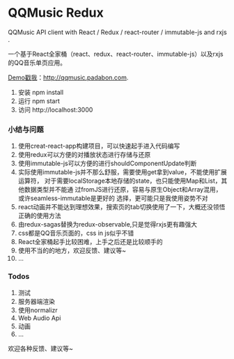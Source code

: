 # QQMusic Redux

QQMusic API client with React / Redux / react-router / immutable-js and rxjs .

一个基于React全家桶（react、redux、react-router、immutable-js）以及rxjs的QQ音乐单页应用。

[Demo戳我](qqmusic.padabon.com)：http://qqmusic.padabon.com.

1. 安装 npm install
2. 运行 npm start
3. 访问 http://localhost:3000

### 小结与问题

1. 使用creat-react-app构建项目，可以快速起手进入代码编写
2. 使用redux可以方便的对播放状态进行存储与还原
3. 使用immutable-js可以方便的进行shouldComponentUpdate判断
4. 实际使用immutable-js并不那么舒服，需要使用get拿到value，不能使用扩展运算符，
对于需要localStorage本地存储的state，也只能使用Map和List，其他数据类型并不能通
过fromJS进行还原，容易与原生Object和Array混用，或许seamless-immutable是更好的
选择，更可能只是我使用姿势不对
5. react动画并不能达到理想效果，搜索页的tab切换使用了一下，大概还没领悟正确的使用方法
6. 由redux-sagas替换为redux-observable,只是觉得rxjs更有趣强大
7. css都是QQ音乐页面的，css in js似乎不错
8. React全家桶起手比较困难，上手之后还是比较顺手的
9. 使用不当的的地方，欢迎反馈、建议等~
10. ...

### Todos

1. 测试
2. 服务器端渲染
3. 使用normalizr
4. Web Audio Api
5. 动画
6. ...


欢迎各种反馈、建议等~